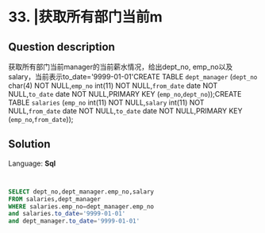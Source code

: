 # 33. |获取所有部门当前m

## Question description


获取所有部门当前manager的当前薪水情况，给出dept_no, emp_no以及salary，当前表示to_date='9999-01-01'CREATE TABLE `dept_manager` (`dept_no` char(4) NOT NULL,`emp_no` int(11) NOT NULL,`from_date` date NOT NULL,`to_date` date NOT NULL,PRIMARY KEY (`emp_no`,`dept_no`));CREATE TABLE `salaries` (`emp_no` int(11) NOT NULL,`salary` int(11) NOT NULL,`from_date` date NOT NULL,`to_date` date NOT NULL,PRIMARY KEY (`emp_no`,`from_date`));


## Solution

Language: **Sql**

```Sql


SELECT dept_no,dept_manager.emp_no,salary
FROM salaries,dept_manager
WHERE salaries.emp_no=dept_manager.emp_no
and salaries.to_date='9999-01-01'
and dept_manager.to_date='9999-01-01'
```


